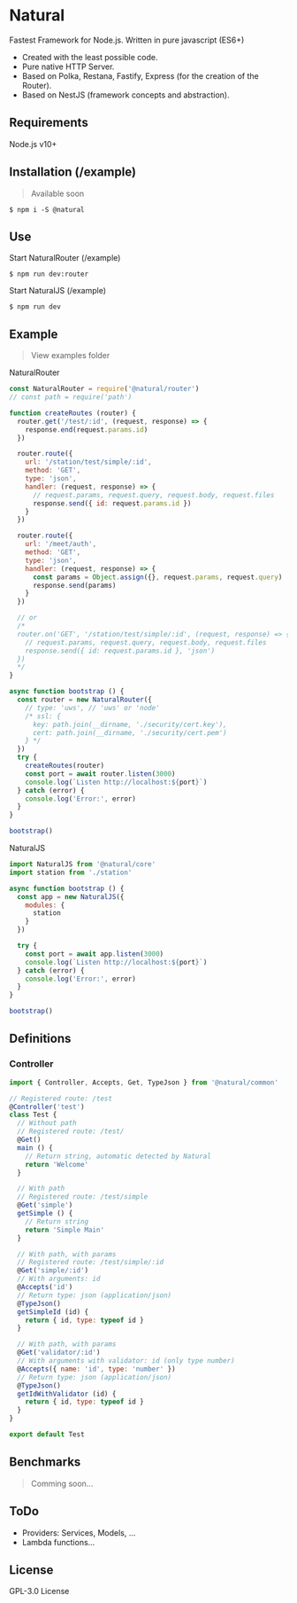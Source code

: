 # Natural

Fastest Framework for Node.js. Written in pure javascript (ES6+)

  - Created with the least possible code.
  - Pure native HTTP Server.
  - Based on Polka, Restana, Fastify, Express (for the creation of the Router).
  - Based on NestJS (framework concepts and abstraction).

## Requirements
Node.js v10+

## Installation (/example)

> Available soon
```
$ npm i -S @natural
```

## Use

Start NaturalRouter (/example)
```
$ npm run dev:router
```

Start NaturalJS (/example)
```
$ npm run dev
```

## Example
> View examples folder

NaturalRouter
```js
const NaturalRouter = require('@natural/router')
// const path = require('path')

function createRoutes (router) {
  router.get('/test/:id', (request, response) => {
    response.end(request.params.id)
  })

  router.route({
    url: '/station/test/simple/:id',
    method: 'GET',
    type: 'json',
    handler: (request, response) => {
      // request.params, request.query, request.body, request.files
      response.send({ id: request.params.id })
    }
  })

  router.route({
    url: '/meet/auth',
    method: 'GET',
    type: 'json',
    handler: (request, response) => {
      const params = Object.assign({}, request.params, request.query)
      response.send(params)
    }
  })

  // or
  /*
  router.on('GET', '/station/test/simple/:id', (request, response) => {
    // request.params, request.query, request.body, request.files
    response.send({ id: request.params.id }, 'json')
  })
  */
}

async function bootstrap () {
  const router = new NaturalRouter({
    // type: 'uws', // 'uws' or 'node'
    /* ssl: {
      key: path.join(__dirname, './security/cert.key'),
      cert: path.join(__dirname, './security/cert.pem')
    } */
  })
  try {
    createRoutes(router)
    const port = await router.listen(3000)
    console.log(`Listen http://localhost:${port}`)
  } catch (error) {
    console.log('Error:', error)
  }
}

bootstrap()
```

NaturalJS
```js
import NaturalJS from '@natural/core'
import station from './station'

async function bootstrap () {
  const app = new NaturalJS({
    modules: {
      station
    }
  })

  try {
    const port = await app.listen(3000)
    console.log(`Listen http://localhost:${port}`)
  } catch (error) {
    console.log('Error:', error)
  }
}

bootstrap()
```

## Definitions

### Controller

```js
import { Controller, Accepts, Get, TypeJson } from '@natural/common'

// Registered route: /test
@Controller('test')
class Test {
  // Without path
  // Registered route: /test/
  @Get()
  main () {
    // Return string, automatic detected by Natural
    return 'Welcome'
  }

  // With path
  // Registered route: /test/simple
  @Get('simple')
  getSimple () {
    // Return string
    return 'Simple Main'
  }

  // With path, with params
  // Registered route: /test/simple/:id
  @Get('simple/:id')
  // With arguments: id
  @Accepts('id')
  // Return type: json (application/json)
  @TypeJson()
  getSimpleId (id) {
    return { id, type: typeof id }
  }

  // With path, with params
  @Get('validator/:id')
  // With arguments with validator: id (only type number)
  @Accepts({ name: 'id', type: 'number' })
  // Return type: json (application/json)
  @TypeJson()
  getIdWithValidator (id) {
    return { id, type: typeof id }
  }
}

export default Test
```


## Benchmarks
> Comming soon...

## ToDo

 - Providers: Services, Models, ...
 - Lambda functions...

License
----

GPL-3.0 License